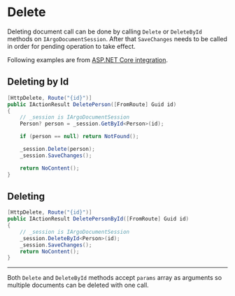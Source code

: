 # Delete

Deleting document call can be done by calling `Delete` or `DeleteById` methods on `IArgoDocumentSession`.
After that `SaveChanges` needs to be called in order for pending operation
to take effect.

Following examples are from [ASP.NET Core integration](/docs/introduction/getting-started-aspnetcore).

## Deleting by Id

```csharp
[HttpDelete, Route("{id}")]
public IActionResult DeletePerson([FromRoute] Guid id)
{
    // _session is IArgoDocumentSession
    Person? person = _session.GetById<Person>(id);

    if (person == null) return NotFound();

    _session.Delete(person);
    _session.SaveChanges();

    return NoContent();
}
```

## Deleting

```csharp
[HttpDelete, Route("{id}")]
public IActionResult DeletePersonById([FromRoute] Guid id)
{
    // _session is IArgoDocumentSession
    _session.DeleteById<Person>(id);
    _session.SaveChanges();
    return NoContent();
}
```
---

Both `Delete` and `DeleteById` methods accept `params` array as arguments so multiple
documents can be deleted with one call.